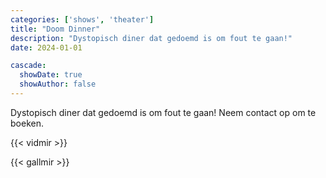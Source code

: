 ```yaml
---
categories: ['shows', 'theater']
title: "Doom Dinner"
description: "Dystopisch diner dat gedoemd is om fout te gaan!"
date: 2024-01-01

cascade:
  showDate: true
  showAuthor: false 
---
```


Dystopisch diner dat gedoemd is om fout te gaan! Neem contact op om te boeken.

{{< vidmir >}}

{{< gallmir >}}
